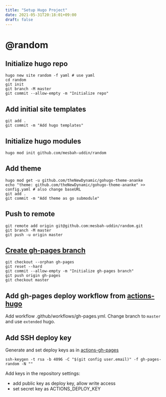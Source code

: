 ```yaml
---
title: "Setup Hugo Project"
date: 2021-05-31T20:18:01+09:00
draft: false
---
```


# @random
## Initialize hugo repo
```shell
hugo new site random -f yaml # use yaml
cd random
git init
git branch -M master
git commit --allow-empty -m "Initialize repo"
```

## Add initial site templates
```shell
git add .
git commit -m "Add hugo templates"
```

## Initialize hugo modules
```shell
hugo mod init github.com/mesbah-uddin/random
```

## Add theme
```shell
hugo mod get -u github.com/theNewDynamic/gohugo-theme-ananke
echo "theme: github.com/theNewDynamic/gohugo-theme-ananke" >> config.yaml # also change baseURL
git add .
git commit -m "Add theme as go submodule"
```
## Push to remote
```shell
git remote add origin git@github.com:mesbah-uddin/random.git
git branch -M master
git push -u origin master
```

## [Create gh-pages branch](https://jiafulow.github.io/blog/2020/07/09/create-gh-pages-branch-in-existing-repo/)
```shell
git checkout --orphan gh-pages
git reset --hard
git commit --allow-empty -m "Initialize gh-pages branch"
git push origin gh-pages
git checkout master
```

## Add gh-pages deploy workflow from [actions-hugo](https://github.com/peaceiris/actions-hugo)
Add workflow .github/workflows/gh-pages.yml.
Change  branch to `master` and use `extended` hugo.

## Add SSH deploy key
Generate and set deploy keys as in [actions-gh-pages](https://github.com/peaceiris/actions-gh-pages)

```shell
ssh-keygen -t rsa -b 4096 -C "$(git config user.email)" -f gh-pages-random -N ""
```
Add keys in the repository settings:
- add public key as deploy key, allow write access
- set secret key as ACTIONS_DEPLOY_KEY
